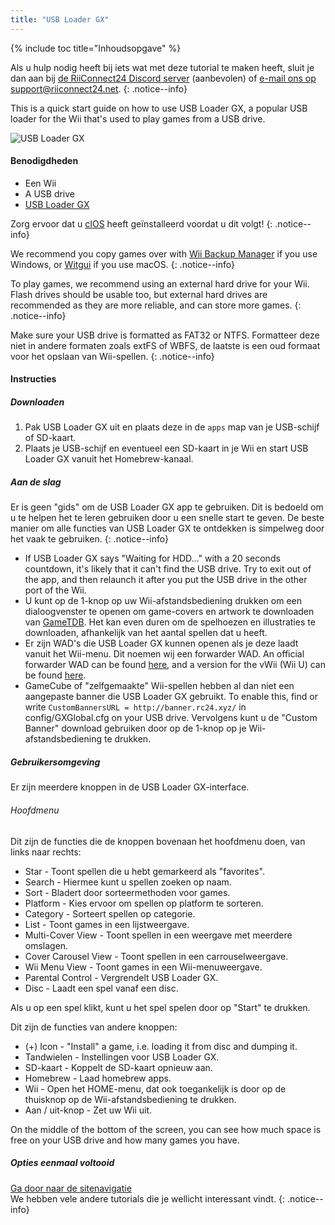 ```yaml
---
title: "USB Loader GX"
---
```


{% include toc title="Inhoudsopgave" %}

Als u hulp nodig heeft bij iets wat met deze tutorial te maken heeft, sluit je dan aan bij [de RiiConnect24 Discord server](https://discord.gg/b4Y7jfD) (aanbevolen) of [e-mail ons op support@riiconnect24.net](mailto:support@riiconnect24.net).
{: .notice--info}

This is a quick start guide on how to use USB Loader GX, a popular USB loader for the Wii that's used to play games from a USB drive.

![USB Loader GX](/images/usbloadergx.png)

#### Benodigdheden

* Een Wii
* A USB drive
* [USB Loader GX](https://hbb1.oscwii.org/hbb/usbloader_gx/usbloader_gx.zip)

Zorg ervoor dat u [cIOS](/cios) heeft geïnstalleerd voordat u dit volgt!
{: .notice--info}

We recommend you copy games over with [Wii Backup Manager](/wiibackupmanager) if you use Windows, or [Witgui](https://desairem.com/wordpress/category/witgui-download/) if you use macOS.
{: .notice--info}

To play games, we recommend using an external hard drive for your Wii. Flash drives should be usable too, but external hard drives are recommended as they are more reliable, and can store more games.
{: .notice--info}

Make sure your USB drive is formatted as FAT32 or NTFS. Formatteer deze niet in andere formaten zoals extFS of WBFS, de laatste is een oud formaat voor het opslaan van Wii-spellen.
{: .notice--info}

#### Instructies

##### Downloaden

1. Pak USB Loader GX uit en plaats deze in de `apps` map van je USB-schijf of SD-kaart.
2. Plaats je USB-schijf en eventueel een SD-kaart in je Wii en start USB Loader GX vanuit het Homebrew-kanaal.

##### Aan de slag

Er is geen "gids" om de USB Loader GX app te gebruiken. Dit is bedoeld om u te helpen het te leren gebruiken door u een snelle start te geven. De beste manier om alle functies van USB Loader GX te ontdekken is simpelweg door het vaak te gebruiken.
{: .notice--info}

* If USB Loader GX says "Waiting for HDD..." with a 20 seconds countdown, it's likely that it can't find the USB drive. Try to exit out of the app, and then relaunch it after you put the USB drive in the other port of the Wii.
* U kunt op de 1-knop op uw Wii-afstandsbediening drukken om een dialoogvenster te openen om game-covers en artwork te downloaden van [GameTDB](https://gametdb.com/). Het kan even duren om de spelhoezen en illustraties te downloaden, afhankelijk van het aantal spellen dat u heeft.
* Er zijn WAD's die USB Loader GX kunnen openen als je deze laadt vanuit het Wii-menu. Dit noemen wij een forwarder WAD. An official forwarder WAD can be found [here](https://sourceforge.net/projects/usbloadergx/files/Releases/Forwarders/USB%20Loader%20GX-UNEO_Forwarder_5_1_AHBPROT.wad), and a version for the vWii (Wii U) can be found [here](https://sourceforge.net/projects/usbloadergx/files/Releases/Forwarders/USB%20Loader%20GX-UNEO_Forwarder_5_1_AHBPROT_vWii%20%28Fix%29.wad).
* GameCube of "zelfgemaakte" Wii-spellen hebben al dan niet een aangepaste banner die USB Loader GX gebruikt. To enable this, find or write `CustomBannersURL = http://banner.rc24.xyz/` in config/GXGlobal.cfg on your USB drive. Vervolgens kunt u de "Custom Banner" download gebruiken door op de 1-knop op je Wii-afstandsbediening te drukken.

##### Gebruikersomgeving

Er zijn meerdere knoppen in de USB Loader GX-interface.

###### Hoofdmenu

Dit zijn de functies die de knoppen bovenaan het hoofdmenu doen, van links naar rechts:

* Star - Toont spellen die u hebt gemarkeerd als "favorites".
* Search - Hiermee kunt u spellen zoeken op naam.
* Sort - Bladert door sorteermethoden voor games.
* Platform - Kies ervoor om spellen op platform te sorteren.
* Category - Sorteert spellen op categorie.
* List - Toont games in een lijstweergave.
* Multi-Cover View - Toont spellen in een weergave met meerdere omslagen.
* Cover Carousel View - Toont spellen in een carrouselweergave.
* Wii Menu View - Toont games in een Wii-menuweergave.
* Parental Control - Vergrendelt USB Loader GX.
* Disc - Laadt een spel vanaf een disc.

Als u op een spel klikt, kunt u het spel spelen door op "Start" te drukken.

Dit zijn de functies van andere knoppen:

* (+) Icon - "Install" a game, i.e. loading it from disc and dumping it.
* Tandwielen - Instellingen voor USB Loader GX.
* SD-kaart - Koppelt de SD-kaart opnieuw aan.
* Homebrew - Laad homebrew apps.
* Wii - Open het HOME-menu, dat ook toegankelijk is door op de thuisknop op de Wii-afstandsbediening te drukken.
* Aan / uit-knop - Zet uw Wii uit.

On the middle of the bottom of the screen, you can see how much space is free on your USB drive and how many games you have.

##### Opties eenmaal voltooid

[Ga door naar de sitenavigatie](site-navigation)<br> We hebben vele andere tutorials die je wellicht interessant vindt.
{: .notice--info}
